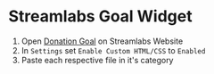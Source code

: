 # Streamlabs Goal Widget

1. Open [Donation Goal](https://streamlabs.com/dashboard#/donationgoal) on Streamlabs Website
2. In `Settings` set `Enable Custom HTML/CSS` to `Enabled`
3. Paste each respective file in it's category
